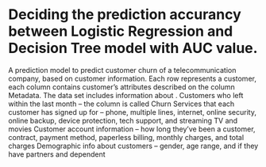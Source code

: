 # Deciding the prediction accurancy between Logistic Regression and Decision Tree model with AUC value. 
A prediction model to predict customer churn of a telecommunication company, based on customer information.  Each row represents a customer, each column contains customer’s attributes described on the column Metadata.  The data set includes information about . Customers who left within the last month – the column is called Churn Services that each customer has signed up for – phone, multiple lines, internet, online security, online backup, device protection, tech support, and streaming TV and movies Customer account information – how long they’ve been a customer, contract, payment method, paperless billing, monthly charges, and total charges Demographic info about customers – gender, age range, and if they have partners and dependent
